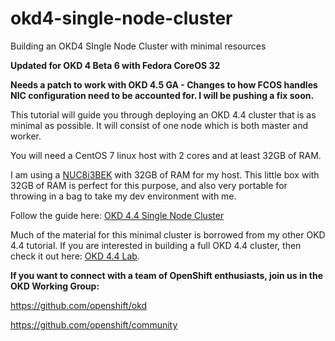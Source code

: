 # okd4-single-node-cluster
Building an OKD4 SIngle Node Cluster with minimal resources

__Updated for OKD 4 Beta 6 with Fedora CoreOS 32__

__Needs a patch to work with OKD 4.5 GA - Changes to how FCOS handles NIC configuration need to be accounted for.  I will be pushing a fix soon.__

This tutorial will guide you through deploying an OKD 4.4 cluster that is as minimal as possible.  It will consist of one node which is both master and worker.

You will need a CentOS 7 linux host with 2 cores and at least 32GB of RAM.

I am using a [NUC8i3BEK](https://ark.intel.com/content/www/us/en/ark/products/126149/intel-nuc-kit-nuc8i3bek.html) with 32GB of RAM for my host. This little box with 32GB of RAM is perfect for this purpose, and also very portable for throwing in a bag to take my dev environment with me.

Follow the guide here: [OKD 4.4 Single Node Cluster](https://cgruver.github.io/okd4-single-node-cluster/)

Much of the material for this minimal cluster is borrowed from my other OKD 4.4 tutorial.  If you are interested in building a full OKD 4.4 cluster, then check it out here: [OKD 4.4 Lab](https://cgruver.github.io/okd4-upi-lab-setup/).

__If you want to connect with a team of OpenShift enthusiasts, join us in the OKD Working Group:__

https://github.com/openshift/okd

https://github.com/openshift/community


